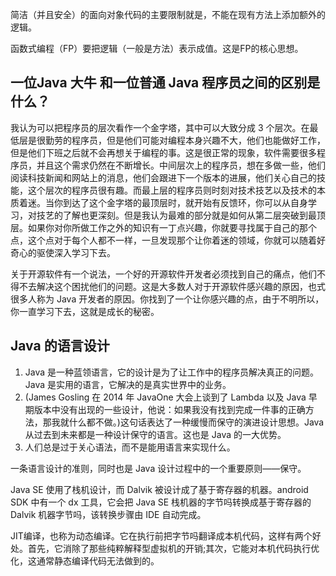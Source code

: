 简洁（并且安全）的面向对象代码的主要限制就是，不能在现有方法上添加额外的逻辑。

函数式编程（FP）要把逻辑（一般是方法）表示成值。这是FP的核心思想。

## 一位Java 大牛 和一位普通 Java 程序员之间的区别是什么？

我认为可以把程序员的层次看作一个金字塔，其中可以大致分成 3 个层次。在最低层是很勤劳的程序员，但是他们可能对编程本身兴趣不大，他们也能做好工作，但是他们下班之后就不会再想关于编程的事。这是很正常的现象，软件需要很多程序员，并且这个需求仍然在不断增长。中间层次上的程序员，想在多做一些，他们阅读科技新闻和网站上的消息，他们会跟进下一个版本的进展，他们关心自己的技能，这个层次的程序员很有趣。而最上层的程序员则时刻对技术技艺以及技术的本质着迷。当你到达了这个金字塔的最顶层时，就开始有反馈环，你可以从自身学习，对技艺的了解也更深刻。但是我认为最难的部分就是如何从第二层突破到最顶层。如果你对你所做工作之外的知识有一丁点兴趣，你就要寻找属于自己的那个点，这个点对于每个人都不一样，一旦发现那个让你着迷的领域，你就可以随着好奇心的驱使深入学习下去。

关于开源软件有一个说法，一个好的开源软件开发者必须找到自己的痛点，他们不得不去解决这个困扰他们的问题。这是大多数人对于开源软件感兴趣的原因，也式很多人称为 Java 开发者的原因。你找到了一个让你感兴趣的点，由于不明所以，你一直学习下去，这就是成长的秘密。

## Java 的语言设计

1. Java 是一种蓝领语言，它的设计是为了让工作中的程序员解决真正的问题。Java 是实用的语言，它解决的是真实世界中的业务。
2. (James Gosling 在 2014 年 JavaOne 大会上谈到了 Lambda 以及 Java 早期版本中没有出现的一些设计，他说：如果我没有找到完成一件事的正确方法，那我就什么都不做。)这句话表达了一种缓慢而保守的演进设计思想。Java 从过去到未来都是一种设计保守的语言。这也是 Java 的一大优势。
3. 人们总是过于关心语法，而不是能用语言来实现什么。

一条语言设计的准则，同时也是 Java 设计过程中的一个重要原则——保守。

Java SE 使用了栈机设计，而 Dalvik 被设计成了基于寄存器的机器。android SDK 中有一个 dx 工具，它会把 Java SE 栈机器的字节吗转换成基于寄存器的 Dalvik 机器字节吗，该转换步骤由 IDE 自动完成。

JIT编译，也称为动态编译。它在执行前把字节吗翻译成本机代码，这样有两个好处。首先，它消除了那些纯粹解释型虚拟机的开销;其次，它能对本机代码执行优化，这通常静态编译代码无法做到的。
